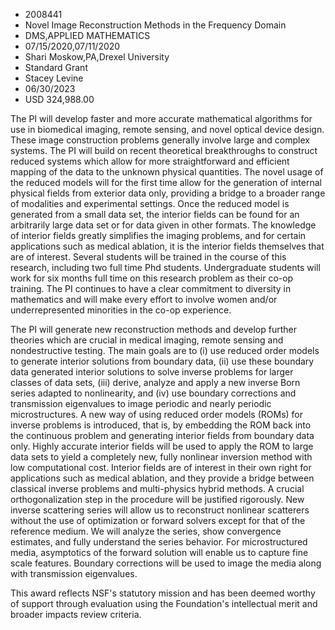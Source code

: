 
* 2008441
* Novel Image Reconstruction Methods in the Frequency Domain
* DMS,APPLIED MATHEMATICS
* 07/15/2020,07/11/2020
* Shari Moskow,PA,Drexel University
* Standard Grant
* Stacey Levine
* 06/30/2023
* USD 324,988.00

The PI will develop faster and more accurate mathematical algorithms for use in
biomedical imaging, remote sensing, and novel optical device design. These image
construction problems generally involve large and complex systems. The PI will
build on recent theoretical breakthroughs to construct reduced systems which
allow for more straightforward and efficient mapping of the data to the unknown
physical quantities. The novel usage of the reduced models will for the first
time allow for the generation of internal physical fields from exterior data
only, providing a bridge to a broader range of modalities and experimental
settings. Once the reduced model is generated from a small data set, the
interior fields can be found for an arbitrarily large data set or for data given
in other formats. The knowledge of interior fields greatly simplifies the
imaging problems, and for certain applications such as medical ablation, it is
the interior fields themselves that are of interest. Several students will be
trained in the course of this research, including two full time Phd students.
Undergraduate students will work for six months full time on this research
problem as their co-op training. The PI continues to have a clear commitment to
diversity in mathematics and will make every effort to involve women and/or
underrepresented minorities in the co-op experience.

The PI will generate new reconstruction methods and develop further theories
which are crucial in medical imaging, remote sensing and nondestructive testing.
The main goals are to (i) use reduced order models to generate interior
solutions from boundary data, (ii) use these boundary data generated interior
solutions to solve inverse problems for larger classes of data sets, (iii)
derive, analyze and apply a new inverse Born series adapted to nonlinearity, and
(iv) use boundary corrections and transmission eigenvalues to image periodic and
nearly periodic microstructures. A new way of using reduced order models (ROMs)
for inverse problems is introduced, that is, by embedding the ROM back into the
continuous problem and generating interior fields from boundary data only.
Highly accurate interior fields will be used to apply the ROM to large data sets
to yield a completely new, fully nonlinear inversion method with low
computational cost. Interior fields are of interest in their own right for
applications such as medical ablation, and they provide a bridge between
classical inverse problems and multi-physics hybrid methods. A crucial
orthogonalization step in the procedure will be justified rigorously. New
inverse scattering series will allow us to reconstruct nonlinear scatterers
without the use of optimization or forward solvers except for that of the
reference medium. We will analyze the series, show convergence estimates, and
fully understand the series behavior. For microstructured media, asymptotics of
the forward solution will enable us to capture fine scale features. Boundary
corrections will be used to image the media along with transmission eigenvalues.

This award reflects NSF's statutory mission and has been deemed worthy of
support through evaluation using the Foundation's intellectual merit and broader
impacts review criteria.
